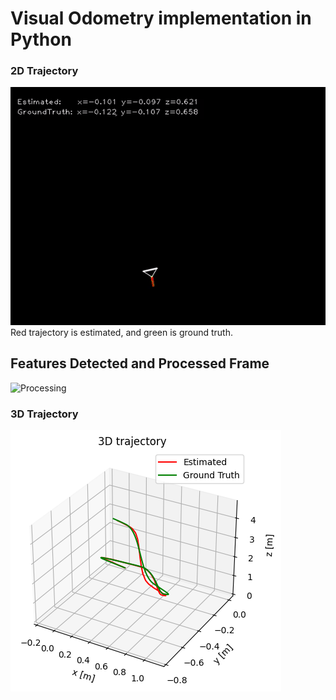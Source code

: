 # Visual Odometry implementation in Python

### 2D Trajectory 
![2D Trajectory](https://github.com/AROS-Vision-Group/Mono-VO/blob/main/gifs/camera_box_egomotion.gif?raw=true)  
Red trajectory is estimated, and green is ground truth.

## Features Detected and Processed Frame
![Processing](https://github.com/AROS-Vision-Group/visual-odometry-pipeline/blob/main/gifs/morphology_processed_frames.gif?raw=true)

### 3D Trajectory
![3D Trajectory](https://github.com/AROS-Vision-Group/Mono-VO/blob/main/results/images_v1/ground_truth/AB_SHI/plots/3d_traj.png) 

